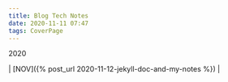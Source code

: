```yaml
---
title: Blog Tech Notes
date: 2020-11-11 07:47
tags: CoverPage
---
```


2020

| [NOV]({% post_url 2020-11-12-jekyll-doc-and-my-notes %}) |
